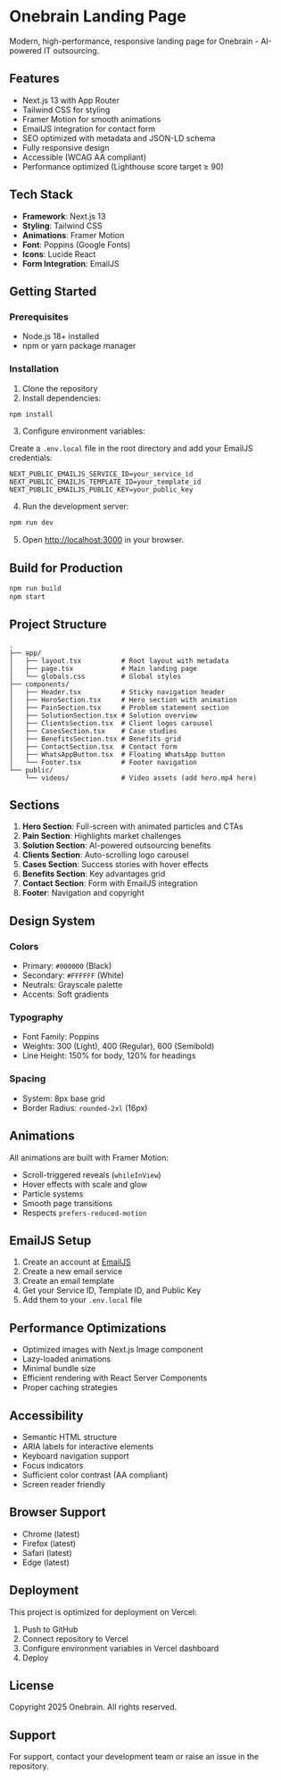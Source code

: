 # Onebrain Landing Page

Modern, high-performance, responsive landing page for Onebrain - AI-powered IT outsourcing.

## Features

- Next.js 13 with App Router
- Tailwind CSS for styling
- Framer Motion for smooth animations
- EmailJS integration for contact form
- SEO optimized with metadata and JSON-LD schema
- Fully responsive design
- Accessible (WCAG AA compliant)
- Performance optimized (Lighthouse score target ≥ 90)

## Tech Stack

- **Framework**: Next.js 13
- **Styling**: Tailwind CSS
- **Animations**: Framer Motion
- **Font**: Poppins (Google Fonts)
- **Icons**: Lucide React
- **Form Integration**: EmailJS

## Getting Started

### Prerequisites

- Node.js 18+ installed
- npm or yarn package manager

### Installation

1. Clone the repository
2. Install dependencies:

```bash
npm install
```

3. Configure environment variables:

Create a `.env.local` file in the root directory and add your EmailJS credentials:

```env
NEXT_PUBLIC_EMAILJS_SERVICE_ID=your_service_id
NEXT_PUBLIC_EMAILJS_TEMPLATE_ID=your_template_id
NEXT_PUBLIC_EMAILJS_PUBLIC_KEY=your_public_key
```

4. Run the development server:

```bash
npm run dev
```

5. Open [http://localhost:3000](http://localhost:3000) in your browser.

## Build for Production

```bash
npm run build
npm start
```

## Project Structure

```
.
├── app/
│   ├── layout.tsx          # Root layout with metadata
│   ├── page.tsx            # Main landing page
│   └── globals.css         # Global styles
├── components/
│   ├── Header.tsx          # Sticky navigation header
│   ├── HeroSection.tsx     # Hero section with animation
│   ├── PainSection.tsx     # Problem statement section
│   ├── SolutionSection.tsx # Solution overview
│   ├── ClientsSection.tsx  # Client logos carousel
│   ├── CasesSection.tsx    # Case studies
│   ├── BenefitsSection.tsx # Benefits grid
│   ├── ContactSection.tsx  # Contact form
│   ├── WhatsAppButton.tsx  # Floating WhatsApp button
│   └── Footer.tsx          # Footer navigation
└── public/
    └── videos/             # Video assets (add hero.mp4 here)
```

## Sections

1. **Hero Section**: Full-screen with animated particles and CTAs
2. **Pain Section**: Highlights market challenges
3. **Solution Section**: AI-powered outsourcing benefits
4. **Clients Section**: Auto-scrolling logo carousel
5. **Cases Section**: Success stories with hover effects
6. **Benefits Section**: Key advantages grid
7. **Contact Section**: Form with EmailJS integration
8. **Footer**: Navigation and copyright

## Design System

### Colors
- Primary: `#000000` (Black)
- Secondary: `#FFFFFF` (White)
- Neutrals: Grayscale palette
- Accents: Soft gradients

### Typography
- Font Family: Poppins
- Weights: 300 (Light), 400 (Regular), 600 (Semibold)
- Line Height: 150% for body, 120% for headings

### Spacing
- System: 8px base grid
- Border Radius: `rounded-2xl` (16px)

## Animations

All animations are built with Framer Motion:
- Scroll-triggered reveals (`whileInView`)
- Hover effects with scale and glow
- Particle systems
- Smooth page transitions
- Respects `prefers-reduced-motion`

## EmailJS Setup

1. Create an account at [EmailJS](https://www.emailjs.com/)
2. Create a new email service
3. Create an email template
4. Get your Service ID, Template ID, and Public Key
5. Add them to your `.env.local` file

## Performance Optimizations

- Optimized images with Next.js Image component
- Lazy-loaded animations
- Minimal bundle size
- Efficient rendering with React Server Components
- Proper caching strategies

## Accessibility

- Semantic HTML structure
- ARIA labels for interactive elements
- Keyboard navigation support
- Focus indicators
- Sufficient color contrast (AA compliant)
- Screen reader friendly

## Browser Support

- Chrome (latest)
- Firefox (latest)
- Safari (latest)
- Edge (latest)

## Deployment

This project is optimized for deployment on Vercel:

1. Push to GitHub
2. Connect repository to Vercel
3. Configure environment variables in Vercel dashboard
4. Deploy

## License

Copyright 2025 Onebrain. All rights reserved.

## Support

For support, contact your development team or raise an issue in the repository.
